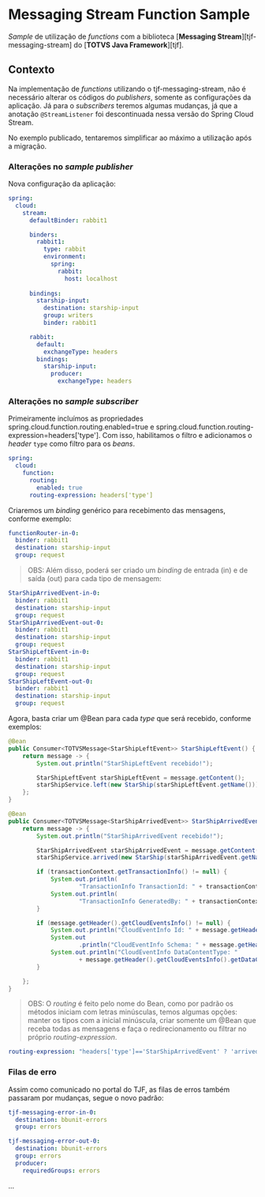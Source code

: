 # Messaging Stream Function Sample

_Sample_ de utilização de _functions_ com a biblioteca [__Messaging Stream__][tjf-messaging-stream] do [__TOTVS Java Framework__][tjf].

## Contexto

Na implementação de _functions_ utilizando o tjf-messaging-stream, não é necessário alterar os códigos do *publishers*, somente as configurações da aplicação. Já para o *subscribers* teremos algumas mudanças, já que a anotação `@StreamListener` foi descontinuada nessa versão do Spring Cloud Stream. 

No exemplo publicado, tentaremos simplificar ao máximo a utilização após a migração.

### Alterações no *sample publisher*

Nova configuração da aplicação:

```yml
spring:
  cloud:
    stream:
      defaultBinder: rabbit1

      binders:
        rabbit1:
          type: rabbit
          environment:
            spring:
              rabbit:
                host: localhost
      
      bindings:
        starship-input:
          destination: starship-input
          group: writers
          binder: rabbit1

      rabbit:
        default:
          exchangeType: headers
        bindings:
          starship-input:
            producer:
              exchangeType: headers
```

### Alterações no *sample subscriber*

Primeiramente incluímos as propriedades spring.cloud.function.routing.enabled=true e spring.cloud.function.routing-expression=headers['type']. Com isso, habilitamos o filtro e adicionamos o *header* `type` como filtro para os *beans*.

```yml
spring:
  cloud:
    function:
      routing:
       	enabled: true
      routing-expression: headers['type']
```

Criaremos um *binding* genérico para recebimento das mensagens, conforme exemplo:

```yml
functionRouter-in-0:
  binder: rabbit1
  destination: starship-input
  group: request
```

> OBS: Além disso, poderá ser criado um *binding* de entrada (in) e de saída (out) para cada tipo de mensagem:

```yml
StarShipArrivedEvent-in-0:
  binder: rabbit1
  destination: starship-input
  group: request
StarShipArrivedEvent-out-0:
  binder: rabbit1
  destination: starship-input
  group: request 
StarShipLeftEvent-in-0:
  binder: rabbit1
  destination: starship-input
  group: request 
StarShipLeftEvent-out-0:
  binder: rabbit1
  destination: starship-input
  group: request
```
      
Agora, basta criar um @Bean para cada *type* que será recebido, conforme exemplos:
      
```java
@Bean
public Consumer<TOTVSMessage<StarShipLeftEvent>> StarShipLeftEvent() {
	return message -> {
		System.out.println("StarShipLeftEvent recebido!");

		StarShipLeftEvent starShipLeftEvent = message.getContent();
		starShipService.left(new StarShip(starShipLeftEvent.getName()));
	};
}

@Bean
public Consumer<TOTVSMessage<StarShipArrivedEvent>> StarShipArrivedEvent() {
	return message -> {
		System.out.println("StarShipArrivedEvent recebido!");

		StarShipArrivedEvent starShipArrivedEvent = message.getContent();
		starShipService.arrived(new StarShip(starShipArrivedEvent.getName()));

		if (transactionContext.getTransactionInfo() != null) {
			System.out.println(
					"TransactionInfo TransactionId: " + transactionContext.getTransactionInfo().getTransactionId());
			System.out.println(
					"TransactionInfo GeneratedBy: " + transactionContext.getTransactionInfo().getGeneratedBy());
		}

		if (message.getHeader().getCloudEventsInfo() != null) {
			System.out.println("CloudEventInfo Id: " + message.getHeader().getCloudEventsInfo().getId());
			System.out
					.println("CloudEventInfo Schema: " + message.getHeader().getCloudEventsInfo().getDataSchema());
			System.out.println("CloudEventInfo DataContentType: "
					+ message.getHeader().getCloudEventsInfo().getDataContentType());
		}

	};
}	
```

> OBS: O *routing* é feito pelo nome do Bean, como por padrão os métodos iniciam com letras minúsculas, temos algumas opções: manter os tipos com a inicial minúscula, criar somente um @Bean que receba todas as mensagens e faça o redirecionamento ou filtrar no próprio *routing-expression*.

```yml
routing-expression: "headers['type']=='StarShipArrivedEvent' ? 'arrivedEvent' : 'leftEvent'"
```

### Filas de erro

Assim como comunicado no portal do TJF, as filas de erros também passaram por mudanças, segue o novo padrão:

```yml
tjf-messaging-error-in-0:
  destination: bbunit-errors
  group: errors

tjf-messaging-error-out-0:
  destination: bbunit-errors
  group: errors
  producer:
    requiredGroups: errors
```

...
